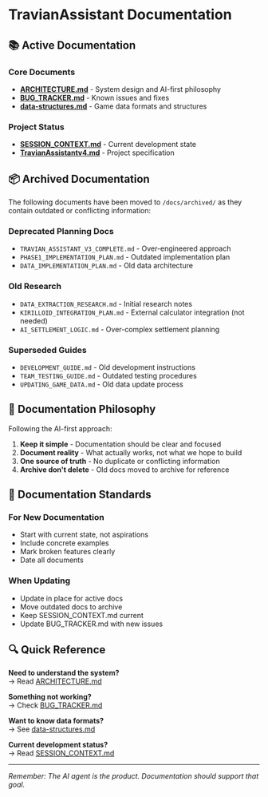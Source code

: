# TravianAssistant Documentation

## 📚 Active Documentation

### Core Documents
- [**ARCHITECTURE.md**](ARCHITECTURE.md) - System design and AI-first philosophy
- [**BUG_TRACKER.md**](BUG_TRACKER.md) - Known issues and fixes
- [**data-structures.md**](data-structures.md) - Game data formats and structures

### Project Status
- [**SESSION_CONTEXT.md**](../SESSION_CONTEXT.md) - Current development state
- [**TravianAssistantv4.md**](../TravianAssistantv4.md) - Project specification

## 📦 Archived Documentation

The following documents have been moved to `/docs/archived/` as they contain outdated or conflicting information:

### Deprecated Planning Docs
- `TRAVIAN_ASSISTANT_V3_COMPLETE.md` - Over-engineered approach
- `PHASE1_IMPLEMENTATION_PLAN.md` - Outdated implementation plan
- `DATA_IMPLEMENTATION_PLAN.md` - Old data architecture

### Old Research
- `DATA_EXTRACTION_RESEARCH.md` - Initial research notes
- `KIRILLOID_INTEGRATION_PLAN.md` - External calculator integration (not needed)
- `AI_SETTLEMENT_LOGIC.md` - Over-complex settlement planning

### Superseded Guides
- `DEVELOPMENT_GUIDE.md` - Old development instructions
- `TEAM_TESTING_GUIDE.md` - Outdated testing procedures
- `UPDATING_GAME_DATA.md` - Old data update process

## 🎯 Documentation Philosophy

Following the AI-first approach:
1. **Keep it simple** - Documentation should be clear and focused
2. **Document reality** - What actually works, not what we hope to build
3. **One source of truth** - No duplicate or conflicting information
4. **Archive don't delete** - Old docs moved to archive for reference

## 📝 Documentation Standards

### For New Documentation
- Start with current state, not aspirations
- Include concrete examples
- Mark broken features clearly
- Date all documents

### When Updating
- Update in place for active docs
- Move outdated docs to archive
- Keep SESSION_CONTEXT.md current
- Update BUG_TRACKER.md with new issues

## 🔍 Quick Reference

**Need to understand the system?**  
→ Read [ARCHITECTURE.md](ARCHITECTURE.md)

**Something not working?**  
→ Check [BUG_TRACKER.md](BUG_TRACKER.md)

**Want to know data formats?**  
→ See [data-structures.md](data-structures.md)

**Current development status?**  
→ Read [SESSION_CONTEXT.md](../SESSION_CONTEXT.md)

---

*Remember: The AI agent is the product. Documentation should support that goal.*
